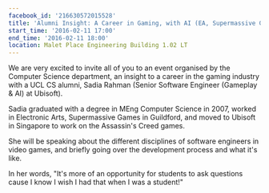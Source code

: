 ```yaml
---
facebook_id: '216630572015528'
title: 'Alumni Insight: A Career in Gaming, with AI (EA, Supermassive Games & Ubisoft)'
start_time: '2016-02-11 17:00'
end_time: '2016-02-11 18:00'
location: Malet Place Engineering Building 1.02 LT
---
```


We are very excited to invite all of you to an event organised by the Computer Science department, an insight to a career in the gaming industry with a UCL CS alumni, Sadia Rahman (Senior Software Engineer (Gameplay & AI) at Ubisoft).  
  
Sadia graduated with a degree in MEng Computer Science in 2007, worked in Electronic Arts, Supermassive Games in Guildford, and moved to Ubisoft in Singapore to work on the Assassin's Creed games.   
  
She will be speaking about the different disciplines of software engineers in video games, and briefly going over the development process and what it's like.   
  
In her words, "It's more of an opportunity for students to ask questions cause I know I wish I had that when I was a student!"